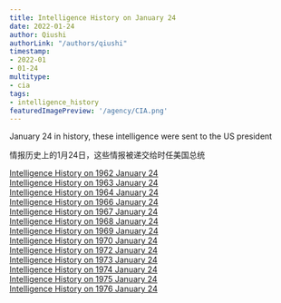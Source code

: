 ```yaml
---
title: Intelligence History on January 24
date: 2022-01-24
author: Qiushi 
authorLink: "/authors/qiushi"
timestamp: 
- 2022-01
- 01-24
multitype: 
- cia
tags: 
- intelligence_history
featuredImagePreview: '/agency/CIA.png'
---
```



January 24 in history, these intelligence were sent to the US president

情报历史上的1月24日，这些情报被递交给时任美国总统

<!--more-->







[Intelligence History on 1962 January 24](/dailybrief/1962-01-24)   
[Intelligence History on 1963 January 24](/dailybrief/1963-01-24)   
[Intelligence History on 1964 January 24](/dailybrief/1964-01-24)   
[Intelligence History on 1966 January 24](/dailybrief/1966-01-24)   
[Intelligence History on 1967 January 24](/dailybrief/1967-01-24)   
[Intelligence History on 1968 January 24](/dailybrief/1968-01-24)   
[Intelligence History on 1969 January 24](/dailybrief/1969-01-24)   
[Intelligence History on 1970 January 24](/dailybrief/1970-01-24)   
[Intelligence History on 1972 January 24](/dailybrief/1972-01-24)   
[Intelligence History on 1973 January 24](/dailybrief/1973-01-24)   
[Intelligence History on 1974 January 24](/dailybrief/1974-01-24)   
[Intelligence History on 1975 January 24](/dailybrief/1975-01-24)   
[Intelligence History on 1976 January 24](/dailybrief/1976-01-24)   
